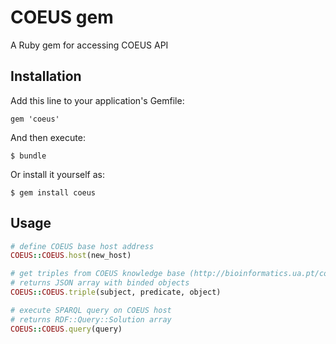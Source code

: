 # COEUS gem

A Ruby gem for accessing COEUS API

## Installation

Add this line to your application's Gemfile:

    gem 'coeus'

And then execute:

    $ bundle

Or install it yourself as:

    $ gem install coeus

## Usage

```ruby
# define COEUS base host address
COEUS::COEUS.host(new_host)
``` 

```ruby
# get triples from COEUS knowledge base (http://bioinformatics.ua.pt/coeus/documentation/#rest)
# returns JSON array with binded objects
COEUS::COEUS.triple(subject, predicate, object)
```

```ruby
# execute SPARQL query on COEUS host
# returns RDF::Query::Solution array
COEUS::COEUS.query(query)
```

